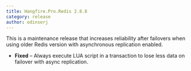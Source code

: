 ```yaml
---
title: Hangfire.Pro.Redis 2.8.8
category: release
author: odinserj
---
```


This is a maintenance release that increases reliability after failovers when using older Redis version with asynchronous replication enabled.

* **Fixed** – Always execute LUA script in a transaction to lose less data on failover with async replication.
